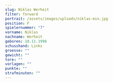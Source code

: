 ```yaml
---
slug: Niklas Werheit
filter: forward
portrait: /assets/images/uploads/niklas-min.jpg
position: F
spielernummer: "7"
vorname: Niklas
nachname: Werheit
geboren: 10.11.1996
schusshand: Links
groesse: ""
gewicht: ""
tore: ""
vorlagen: ""
punkte: ""
strafminuten: ""
---
```

